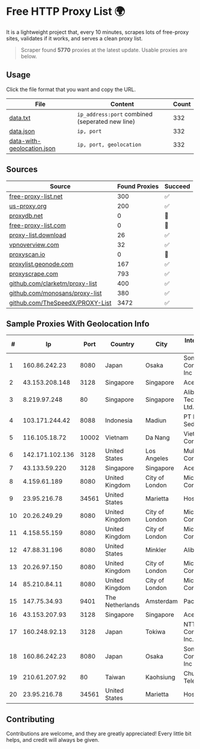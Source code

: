 
# Free HTTP Proxy List 🌍

It is a lightweight project that, every 10 minutes, scrapes lots of free-proxy sites, validates if it works, and serves a clean proxy list.


> Scraper found **5770** proxies at the latest update. Usable proxies are below.

## Usage

Click the file format that you want and copy the URL.


|File|Content|Count|
|----|-------|-----|
|[data.txt](https://raw.githubusercontent.com/themiralay/Proxy-List-World/master/data.txt)|`ip_address:port` combined (seperated new line)|332|
|[data.json](https://raw.githubusercontent.com/themiralay/Proxy-List-World/master/data.json)|`ip, port`|332|
|[data-with-geolocation.json](https://raw.githubusercontent.com/themiralay/Proxy-List-World/master/data-with-geolocation.json)|`ip, port, geolocation`|332|

## Sources

|Source|Found Proxies|Succeed|
|------|-------------|-------|
|[free-proxy-list.net](https://free-proxy-list.net)|300|✅|
|[us-proxy.org](https://www.us-proxy.org)|200|✅|
|[proxydb.net](http://proxydb.net)|0|🚫|
|[free-proxy-list.com](https://free-proxy-list.com/?page=&port=&type%5B%5D=http&type%5B%5D=https&up_time=0&search=Search)|0|🚫|
|[proxy-list.download](https://www.proxy-list.download/HTTP)|26|✅|
|[vpnoverview.com](https://vpnoverview.com/privacy/anonymous-browsing/free-proxy-servers)|32|✅|
|[proxyscan.io](https://www.proxyscan.io)|0|🚫|
|[proxylist.geonode.com](https://proxylist.geonode.com/api/proxy-list?limit=300&page=1&sort_by=lastChecked&sort_type=desc&protocols=http,https)|167|✅|
|[proxyscrape.com](https://api.proxyscrape.com/v2/?request=displayproxies&protocol=http&timeout=10000&country=all&ssl=all&anonymity=all)|793|✅|
|[github.com/clarketm/proxy-list](https://raw.githubusercontent.com/clarketm/proxy-list/master/proxy-list-raw.txt)|400|✅|
|[github.com/monosans/proxy-list](https://raw.githubusercontent.com/monosans/proxy-list/main/proxies/http.txt)|380|✅|
|[github.com/TheSpeedX/PROXY-List](https://raw.githubusercontent.com/TheSpeedX/PROXY-List/master/http.txt)|3472|✅|


## Sample Proxies With Geolocation Info

|#|Ip|Port|Country|City|Internet Service Provider|
|-|--|----|-------|----|-------------------------|
|1|160.86.242.23|8080|Japan|Osaka|Sony Network Communications Inc|
|2|43.153.208.148|3128|Singapore|Singapore|Aceville Pte.ltd|
|3|8.219.97.248|80|Singapore|Singapore|Alibaba (US) Technology Co., Ltd.|
|4|103.171.244.42|8088|Indonesia|Madiun|PT Data Arta Sedaya|
|5|116.105.18.72|10002|Vietnam|Da Nang|Viettel Corporation|
|6|142.171.102.136|3128|United States|Los Angeles|Multacom Corporation|
|7|43.133.59.220|3128|Singapore|Singapore|Aceville Pte.ltd|
|8|4.159.61.189|8080|United Kingdom|City of London|Microsoft Corporation|
|9|23.95.216.78|34561|United States|Marietta|HostPapa|
|10|20.26.249.29|8080|United Kingdom|City of London|Microsoft Corporation|
|11|4.158.55.159|8080|United Kingdom|City of London|Microsoft Corporation|
|12|47.88.31.196|8080|United States|Minkler|Alibaba.com LLC|
|13|20.26.97.150|8080|United Kingdom|City of London|Microsoft Corporation|
|14|85.210.84.11|8080|United Kingdom|City of London|Microsoft Corporation|
|15|147.75.34.93|9401|The Netherlands|Amsterdam|Packet Host, Inc.|
|16|43.153.207.93|3128|Singapore|Singapore|Aceville Pte.ltd|
|17|160.248.92.13|3128|Japan|Tokiwa|NTT PC Communications, Inc.|
|18|160.86.242.23|8080|Japan|Osaka|Sony Network Communications Inc|
|19|210.61.207.92|80|Taiwan|Kaohsiung|Chunghwa Telecom Co., Ltd.|
|20|23.95.216.78|34561|United States|Marietta|HostPapa|



## Contributing

Contributions are welcome, and they are greatly appreciated! Every
little bit helps, and credit will always be given.

